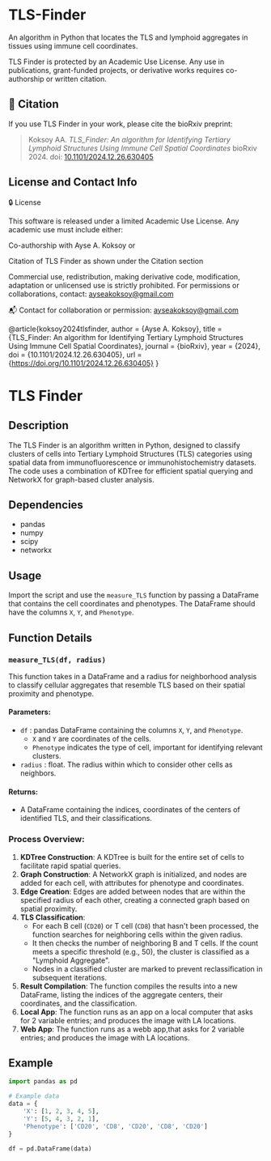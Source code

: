 # TLS-Finder

An algorithm in Python that locates the TLS and lymphoid aggregates in tissues using immune cell coordinates.

TLS Finder is protected by an Academic Use License. Any use in publications, grant-funded projects, or derivative works requires co-authorship or written citation.

## 📖 Citation

If you use TLS Finder in your work, please cite the bioRxiv preprint:

> Koksoy AA. *TLS_Finder: An algorithm for Identifying Tertiary Lymphoid Structures Using Immune Cell Spatial Coordinates* bioRxiv 2024. doi: [10.1101/2024.12.26.630405](https://doi.org/10.1101/2024.12.26.630405)

## License and Contact Info
🔒 License

This software is released under a limited Academic Use License.
Any academic use must include either:

Co-authorship with Ayse A. Koksoy or

Citation of TLS Finder as shown under the Citation section

Commercial use, redistribution, making derivative code, modification, adaptation or unlicensed use is strictly prohibited.
For permissions or collaborations, contact: ayseakoksoy@gmail.com

📬 Contact for collaboration or permission: [ayseakoksoy@gmail.com](mailto:ayseakoksoy@gmail.com)

@article{koksoy2024tlsfinder,
  author    = {Ayse A. Koksoy},
  title     = {TLS_Finder: An algorithm for Identifying Tertiary Lymphoid Structures Using Immune Cell Spatial Coordinates},
  journal   = {bioRxiv},
  year      = {2024},
  doi       = {10.1101/2024.12.26.630405},
  url       = {https://doi.org/10.1101/2024.12.26.630405}
}


# TLS Finder

## Description
The TLS Finder is an algorithm written in Python, designed to classify clusters of cells into Tertiary Lymphoid Structures (TLS) categories using spatial data from immunofluorescence or immunohistochemistry datasets. The code uses a combination of KDTree for efficient spatial querying and NetworkX for graph-based cluster analysis.

## Dependencies
- pandas
- numpy
- scipy
- networkx

## Usage
Import the script and use the `measure_TLS` function by passing a DataFrame that contains the cell coordinates and phenotypes. The DataFrame should have the columns `X`, `Y`, and `Phenotype`.

## Function Details
### `measure_TLS(df, radius)`
This function takes in a DataFrame and a radius for neighborhood analysis to classify cellular aggregates that resemble TLS based on their spatial proximity and phenotype.

#### Parameters:
- `df` : pandas DataFrame containing the columns `X`, `Y`, and `Phenotype`.
  - `X` and `Y` are coordinates of the cells.
  - `Phenotype` indicates the type of cell, important for identifying relevant clusters.
- `radius` : float. The radius within which to consider other cells as neighbors.

#### Returns:
- A DataFrame containing the indices, coordinates of the centers of identified TLS, and their classifications.

### Process Overview:
1. **KDTree Construction**: A KDTree is built for the entire set of cells to facilitate rapid spatial queries.
2. **Graph Construction**: A NetworkX graph is initialized, and nodes are added for each cell, with attributes for phenotype and coordinates.
3. **Edge Creation**: Edges are added between nodes that are within the specified radius of each other, creating a connected graph based on spatial proximity.
4. **TLS Classification**:
   - For each B cell (`CD20`) or T cell (`CD8`) that hasn't been processed, the function searches for neighboring cells within the given radius.
   - It then checks the number of neighboring B and T cells. If the count meets a specific threshold (e.g., 50), the cluster is classified as a "Lymphoid Aggregate".
   - Nodes in a classified cluster are marked to prevent reclassification in subsequent iterations.
5. **Result Compilation**: The function compiles the results into a new DataFrame, listing the indices of the aggregate centers, their coordinates, and the classification.
6. **Local App**: The function runs as an app on a local computer that asks for 2 variable entries; and produces the image with LA locations.
7. **Web App**: The function runs as a webb app,that asks for 2 variable entries; and produces the image with LA locations.

## Example

```python
import pandas as pd

# Example data
data = {
    'X': [1, 2, 3, 4, 5],
    'Y': [5, 4, 3, 2, 1],
    'Phenotype': ['CD20', 'CD8', 'CD20', 'CD8', 'CD20']
}

df = pd.DataFrame(data)
```

